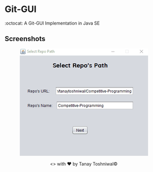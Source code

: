 # Git-GUI
:octocat: A Git-GUI Implementation in Java SE

## Screenshots

<p align="center"><img src="https://github.com/tanaytoshniwal/Git-GUI/blob/master/GIFs/gitui.gif"></p>

<p align="center"><> with &hearts; by Tanay Toshniwal&copy;</p>